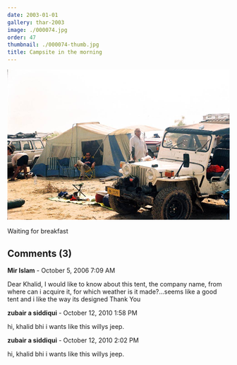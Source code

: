 ```yaml
---
date: 2003-01-01
gallery: thar-2003
image: ./000074.jpg
order: 47
thumbnail: ./000074-thumb.jpg
title: Campsite in the morning
---
```


![Campsite in the morning](./000074.jpg)

Waiting for breakfast

<div id="comments">

## Comments (3)

<div id="comment">

**Mir Islam** - October  5, 2006  7:09 AM

Dear Khalid,
I would like to know about this tent, the company name, from where can i acquire it, for which weather is it made?...seems like a good tent and i like the way its designed
Thank You

</div>

<div id="comment">

**zubair a siddiqui** - October 12, 2010  1:58 PM

hi, khalid bhi i wants like this willys jeep.

</div>

<div id="comment">

**zubair a siddiqui** - October 12, 2010  2:02 PM

hi, khalid bhi i wants like this willys jeep.

</div>

</div>